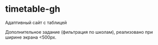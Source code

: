 # timetable-gh
Адаптивный сайт с таблицей 

Дополнительное задание (фильтрация по школам), реализовано при ширине экрана <500px.
